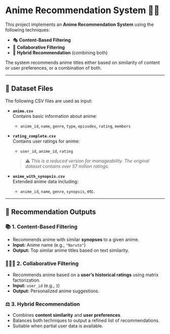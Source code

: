 # Anime Recommendation System 🎌✨

This project implements an **Anime Recommendation System** using the following techniques:

- 🎭 **Content-Based Filtering**  
- 👥 **Collaborative Filtering**  
- 🧬 **Hybrid Recommendation** (combining both)

The system recommends anime titles either based on similarity of content or user preferences, or a combination of both.

---

## 📁 Dataset Files

The following CSV files are used as input:

- **`anime.csv`**  
  Contains basic information about anime:
  - `anime_id`, `name`, `genre`, `type`, `episodes`, `rating`, `members`

- **`rating_complete.csv`**  
  Contains user ratings for anime:
  - `user_id`, `anime_id`, `rating`  
  > ⚠️ *This is a reduced version for manageability. The original dataset contains over 57 million ratings.*

- **`anime_with_synopsis.csv`**  
  Extended anime data including:
  - `anime_id`, `name`, `genre`, `synopsis`, etc.

---

## 🎯 Recommendation Outputs

### 📚 1. Content-Based Filtering
- Recommends anime with similar **synopses** to a given anime.
- **Input:** Anime name (e.g., `"Naruto"`)
- **Output:** Top similar anime titles based on text similarity.

### 🧑‍🤝‍🧑 2. Collaborative Filtering
- Recommends anime based on a **user’s historical ratings** using matrix factorization.
- **Input:** `user_id` (e.g., `3`)
- **Output:** Personalized anime suggestions.

### ⚖️ 3. Hybrid Recommendation
- Combines **content similarity** and **user preferences**.
- Balances both techniques to output a refined list of recommendations.
- Suitable when partial user data is available.

